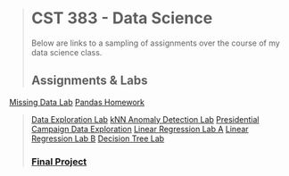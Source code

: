 ﻿> # CST 383 - Data Science
> Below are links to a sampling of assignments over the course of my data science class. 
> ## Assignments & Labs
[Missing Data Lab](https://colab.research.google.com/drive/1BL0yPpruXy-H4C-IZwsr8sSV-S7-uaNi#scrollTo=RihQlz22oZKx)
[Pandas Homework](https://colab.research.google.com/drive/1KSRiIZx_sknj4k0NW8DElJIXfb2wfQVK?usp=sharing)
> [Data Exploration Lab](https://colab.research.google.com/drive/1t6K0awED5LkNB2SA5n_KGR5plwWuY8qL?usp=sharing)
> [kNN Anomaly Detection Lab](https://colab.research.google.com/drive/1w-oGYn9F2g6pJyjOkc1myPW-uAU2KB0i?usp=sharing)
> [Presidential Campaign Data Exploration](https://colab.research.google.com/drive/1xNvPme_aXaOo4yl-yNoeYduC1WhH-4QG?usp=sharing)
> [Linear Regression Lab A](https://colab.research.google.com/drive/1psjFpo3IFaVVcmbFZ9wfJWtDfE9QQvVw?usp=sharing)
> [Linear Regression Lab B](https://colab.research.google.com/drive/1psjFpo3IFaVVcmbFZ9wfJWtDfE9QQvVw?usp=sharing)
> [Decision Tree Lab](https://colab.research.google.com/drive/1hL54t7DN7pZdM-OSsN3a5XlQT_qIKP6R?usp=sharing)
>### [Final Project](https://colab.research.google.com/drive/1G3xz9U9oJVyryNwbvmZI4ZfkC5c6AC7I?usp=sharing)
